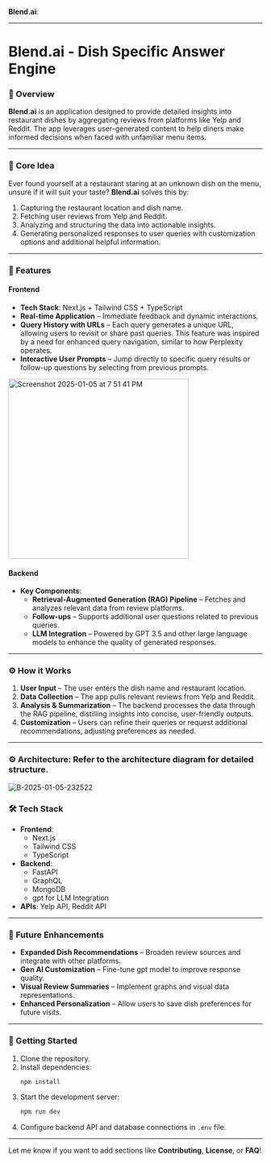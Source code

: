 

 **Blend.ai**:

---

# Blend.ai - Dish Specific Answer Engine  

### 🥘 Overview  
**Blend.ai** is an application designed to provide detailed insights into restaurant dishes by aggregating reviews from platforms like Yelp and Reddit. The app leverages user-generated content to help diners make informed decisions when faced with unfamiliar menu items.  

---

### 🎯 Core Idea  
Ever found yourself at a restaurant staring at an unknown dish on the menu, unsure if it will suit your taste? **Blend.ai** solves this by:  
1. Capturing the restaurant location and dish name.  
2. Fetching user reviews from Yelp and Reddit.  
3. Analyzing and structuring the data into actionable insights.  
4. Generating personalized responses to user queries with customization options and additional helpful information.  

---

### 🚀 Features  

#### **Frontend**  
- **Tech Stack**: Next.js + Tailwind CSS + TypeScript  
- **Real-time Application** – Immediate feedback and dynamic interactions.  
- **Query History with URLs** – Each query generates a unique URL, allowing users to revisit or share past queries. This feature was inspired by a need for enhanced query navigation, similar to how Perplexity operates.  
- **Interactive User Prompts** – Jump directly to specific query results or follow-up questions by selecting from previous prompts.

<img width="357" alt="Screenshot 2025-01-05 at 7 51 41 PM" src="https://github.com/user-attachments/assets/5b8c7e06-59d3-4a34-b850-ff2f6173fa73" />
  

#### **Backend**    
- **Key Components**:  
  - **Retrieval-Augmented Generation (RAG) Pipeline** – Fetches and analyzes relevant data from review platforms.  
  - **Follow-ups** – Supports additional user questions related to previous queries.  
  - **LLM Integration** – Powered by GPT 3.5 and other large language models to enhance the quality of generated responses.  

---

### ⚙️ How it Works  
1. **User Input** – The user enters the dish name and restaurant location.  
2. **Data Collection** – The app pulls relevant reviews from Yelp and Reddit.  
3. **Analysis & Summarization** – The backend processes the data through the RAG pipeline, distilling insights into concise, user-friendly outputs.  
4. **Customization** – Users can refine their queries or request additional recommendations, adjusting preferences as needed.  

---

### ⚙️ Architecture: Refer to the architecture diagram for detailed structure.
![B-2025-01-05-232522](https://github.com/user-attachments/assets/6aef7614-9b1c-4679-a825-661759f11bdb)


### 🛠️ Tech Stack  
- **Frontend**:  
  - Next.js  
  - Tailwind CSS  
  - TypeScript  
- **Backend**:  
  - FastAPI  
  - GraphQL  
  - MongoDB  
  - gpt for LLM Integration  
- **APIs**: Yelp API, Reddit API  

---

### 📄 Future Enhancements  
- **Expanded Dish Recommendations** – Broaden review sources and integrate with other platforms.  
- **Gen AI Customization** – Fine-tune gpt model to improve response quality.  
- **Visual Review Summaries** – Implement graphs and visual data representations.  
- **Enhanced Personalization** – Allow users to save dish preferences for future visits.  

---

### 📌 Getting Started  
1. Clone the repository.  
2. Install dependencies:  
   ```bash
   npm install
   ```  
3. Start the development server:  
   ```bash
   npm run dev
   ```  
4. Configure backend API and database connections in `.env` file.  

---

Let me know if you want to add sections like **Contributing**, **License**, or **FAQ**!
